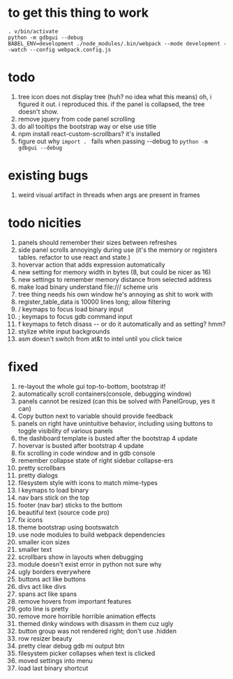 # to get this thing to work

    . v/bin/activate
    python -m gdbgui --debug
    BABEL_ENV=development ./node_modules/.bin/webpack --mode development --watch --config webpack.config.js

# todo
1. tree icon does not display tree (huh? no idea what this means)
   oh, i figured it out. i reproduced this. if the panel is collapsed, the tree doesn't show.
1. remove jquery from code panel scrolling
1. do all tooltips the bootstrap way or else use title
1. npm install react-custom-scrollbars? it's installed
1. figure out why `import . ` fails when passing --debug to `python -m gdbgui --debug`

# existing bugs
1. weird visual artifact in threads when args are present in frames

# todo nicities
1. panels should remember their sizes between refreshes
1. side panel scrolls annoyingly during use 
  (it's the memory or registers tables. 
   refactor to use react and state.)
1. hovervar action that adds expression automatically
1. new setting for memory width in bytes (8, but could be nicer as 16)
1. new settings to remember memory distance from selected address
1. make load binary understand file:/// scheme uris
1. tree thing needs his own window he's annoying as shit to work with
1. register_table_data is 10000 lines long; allow filtering
1. / keymaps to focus load binary input
1. ; keymaps to focus gdb command input 
1. f keymaps to fetch disass -- or do it automatically and as setting? hmm?
1. stylize white input backgrounds
1. asm doesn't switch from at&t to intel until you click twice

# fixed
1. re-layout the whole gui top-to-bottom, bootstrap it!
1. automatically scroll containers(console, debugging window)
1. panels cannot be resized (can this be solved with PanelGroup, yes it can)
1. Copy button next to variable should provide feedback
1. panels on right have unintuitive behavior, 
   including using buttons to toggle visibility of various panels
1. the dashboard template is busted after the bootstrap 4 update
1. hovervar is busted after bootstrap 4 update
1. fix scrolling in code window and in gdb console
1. remember collapse state of right sidebar collapse-ers
1. pretty scrollbars
1. pretty dialogs
1. filesystem style with icons to match mime-types
1. l keymaps to load binary
1. nav bars stick on the top
1. footer (nav bar) sticks to the bottom
1. beautiful text (source code pro)
1. fix icons
1. theme bootstrap using bootswatch
1. use node modules to build webpack dependencies
1. smaller icon sizes
1. smaller text
1. scrollbars show in layouts when debugging
1. module doesn't exist error in python not sure why
1. ugly borders everywhere
1. buttons act like buttons
1. divs act like divs
1. spans act like spans
1. remove hovers from important features
1. goto line is pretty
1. remove more horrible horrible animation effects
1. themed dinky windows with disassm in them cuz ugly
1. button group was not rendered right; don't use .hidden
1. row resizer beauty
1. pretty clear debug gdb mi output btn
1. filesystem picker collapses when text is clicked
1. moved settings into menu
1. load last binary shortcut
